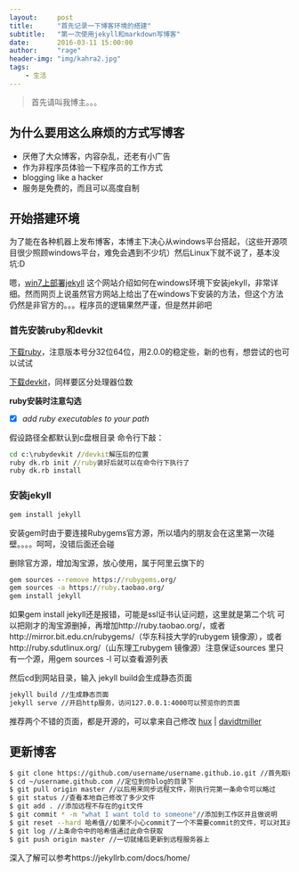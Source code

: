 ```yaml
---
layout:     post
title:      "首先记录一下博客环境的搭建"
subtitle:   "第一次使用jekyll和markdown写博客"
date:       2016-03-11 15:00:00
author:     "rage"
header-img: "img/kahra2.jpg"
tags:
    - 生活
---
```


> 首先请叫我博主。。。

## 为什么要用这么麻烦的方式写博客

* 厌倦了大众博客，内容杂乱，还老有小广告
* 作为非程序员体验一下程序员的工作方式
* blogging like a hacker
* 服务是免费的，而且可以高度自制


## 开始搭建环境

为了能在各种机器上发布博客，本博主下决心从windows平台搭起，（这些开源项目很少照顾windows平台，难免会遇到不少坑）然后Linux下就不说了，基本没坑:D

嗯，[win7上部署jekyll](http://jekyll-windows.juthilo.com/)
这个网站介绍如何在windows环境下安装jekyll，非常详细。然而网页上说虽然官方网站上给出了在windows下安装的方法，但这个方法仍然是非官方的。。。程序员的逻辑果然严谨，但是然并卵吧

### 首先安装ruby和devkit

[下载ruby](http://rubyinstaller.org/downloads/)，注意版本号分32位64位，用2.0.0的稳定些，新的也有，想尝试的也可以试试

[下载devkit](http://rubyinstaller.org/downloads/)，同样要区分处理器位数

**ruby安装时注意勾选**  

- [x] *add ruby executables to your path*


假设路径全都默认到c盘根目录
命令行下敲：

```cmd
cd c:\rubydevkit //devkit解压后的位置
ruby dk.rb init //ruby装好后就可以在命令行下执行了
ruby dk.rb install                    
```

### 安装jekyll

```cmd
gem install jekyll
```
安装gem时由于要连接Rubygems官方源，所以墙内的朋友会在这里第一次碰壁。。。。呵呵，没错后面还会碰

删除官方源，增加淘宝源，放心使用，属于阿里云旗下的

```cmd
gem sources --remove https://rubygems.org/
gem sources -a https://ruby.taobao.org/
gem install jekyll
```
如果gem install jekyll还是报错，可能是ssl证书认证问题，这里就是第二个坑
可以把刚才的淘宝源删掉，再增加http://ruby.taobao.org/，或者http://mirror.bit.edu.cn/rubygems/（华东科技大学的rubygem 镜像源），或者http://ruby.sdutlinux.org/（山东理工rubygem 镜像源）注意保证sources 里只有一个源，用gem sources -l 可以查看源列表

然后cd到网站目录，输入 jekyll build会生成静态页面

```cmd
jekyll build //生成静态页面
jekyll serve //开启http服务，访问127.0.0.1:4000可以预览你的页面
```
推荐两个不错的页面，都是开源的，可以拿来自己修改
[hux](https://github.com/Huxpro/huxpro.github.io) | [davidtmiller](https://github.com/davidtmiller/davidtmiller-website)

## 更新博客

```bash
$ git clone https://github.com/username/username.github.io.git //首先取得代码
$ cd ~/username.github.com //定位到你blog的目录下
$ git pull origin master //以后用来同步远程文件，刚执行完第一条命令可以略过
$ git status //查看本地自己修改了多少文件
$ git add . //添加远程不存在的git文件
$ git commit * -m "what I want told to someone"//添加到工作区并且做说明
$ git reset --hard 哈希值//如果不小心commit了一个不需要commit的文件，可以对其进行撤销。哈希值通过git log 命令获取
$ git log //上条命令中的哈希值通过此命令获取
$ git push origin master //一切就绪后更新到远程服务器上
```
深入了解可以参考https://jekyllrb.com/docs/home/

